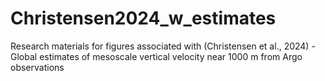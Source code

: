 # Christensen2024_w_estimates
Research materials for figures associated with (Christensen et al., 2024) - Global estimates of mesoscale vertical velocity near 1000 m from Argo observations
